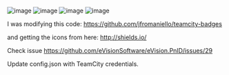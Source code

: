   
![image](https://cloud.githubusercontent.com/assets/8877242/5469979/55bf8f92-85da-11e4-9b6a-ce1645ec00b6.png)
![image](https://cloud.githubusercontent.com/assets/8877242/5470003/9d8e496c-85da-11e4-91ed-cbb29f5cff6f.png)
![image](https://cloud.githubusercontent.com/assets/8877242/5470030/d75082a0-85da-11e4-8bb5-cff003af227e.png)
![image](https://cloud.githubusercontent.com/assets/8877242/5470040/ff89e57c-85da-11e4-8ef6-d63e2ee11532.png)

I was modifying this code:
https://github.com/jfromaniello/teamcity-badges

and getting the icons from here:
http://shields.io/

Check issue https://github.com/eVisionSoftware/eVision.PnID/issues/29

Update config.json with TeamCity credentials.